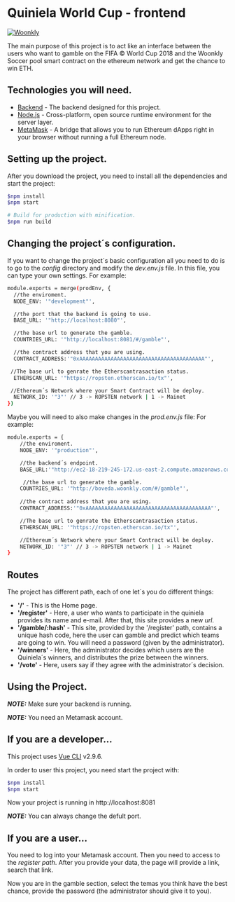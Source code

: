 # Quiniela World Cup - frontend
[![Woonkly](https://woonkly.com/img/powered_woonkly.png)](https://woonkly.com)

The main purpose of this project is to act like an interface between the users who want to gamble on the FIFA &copy; World Cup 2018 and the Woonkly Soccer pool smart contract on the ethereum network and get the chance to win ETH.

## Technologies you will need.
* [Backend](https://github.com/Woonkly/quiniela_backend) - The backend designed for this project.
* [Node.js](https://nodejs.org/en/) - Cross-platform, open source runtime environment for the server layer.
* [MetaMask](https://metamask.io/) - A bridge that allows you to run Ethereum dApps right in your browser without running a full Ethereum node.


## Setting up the project.
After you download the project, you need to install all the dependencies and start the project:
``` bash
$npm install
$npm start

# Build for production with minification.
$npm run build
```

## Changing the project´s configuration.
If you want to change the project´s basic configuration all you need to do is to go to the _config_ directory and modify the _dev.env.js_ file. In this file, you can type your own settings.
For example:
``` bash
module.exports = merge(prodEnv, {
  //the enviroment.
  NODE_ENV: '"development"',

  //the port that the backend is going to use.
  BASE_URL: '"http://localhost:8080"',

  //the base url to generate the gamble.
  COUNTRIES_URL: '"http://localhost:8081/#/gamble"',

  //the contract address that you are using.
  CONTRACT_ADDRESS:'"0xAAAAAAAAAAAAAAAAAAAAAAAAAAAAAAAAAAAAAAAA"',

 //The base url to genrate the Etherscantrasaction status.
  ETHERSCAN_URL: '"https://ropsten.etherscan.io/tx"',

 //Ethereum´s Network where your Smart Contract will be deploy.
  NETWORK_ID: '"3"' // 3 -> ROPSTEN network | 1 -> Mainet
})
```
Maybe you will need to also make changes in the _prod.env.js_ file:
For example:
```bash
module.exports = {
    //the enviroment.
    NODE_ENV: '"production"',

    //the backend´s endpoint.
    BASE_URL:'"http://ec2-18-219-245-172.us-east-2.compute.amazonaws.com"',

     //the base url to generate the gamble.
    COUNTRIES_URL: '"http://boveda.woonkly.com/#/gamble"',
    
    //the contract address that you are using.
    CONTRACT_ADDRESS:'"0xAAAAAAAAAAAAAAAAAAAAAAAAAAAAAAAAAAAAAAAA"',

    //The base url to genrate the Etherscantrasaction status.
    ETHERSCAN_URL: '"https://ropsten.etherscan.io/tx"',

    //Ethereum´s Network where your Smart Contract will be deploy.
    NETWORK_ID: '"3"' // 3 -> ROPSTEN network | 1 -> Mainet
}
```

## Routes
The project has different path, each of one let´s you do different things:

* **'/'** - This is the Home page.
* **'/register'** - Here, a user who wants to participate in the quiniela provides its name and e-mail. After that, this site provides a new _url_.
* **'/gamble/:hash'** - This site, provided by the '/register' path, contains a unique hash code, here the user can gamble and predict which teams are going to win. You will need a password (given by the administrator).
* **'/winners'** - Here, the administrator decides which users are the Quiniela´s winners, and distributes the prize between the winners.
* **'/vote'** - Here, users say if they agree with the administrator´s decision.

## Using the Project.
**_NOTE:_** Make sure your backend is running.

**_NOTE:_** You need an Metamask account.

## If you are a developer...

This project uses [Vue CLI](https://github.com/vuejs/vue-cli) v2.9.6.

In order to user this project, you need start the project with:
``` bash
$npm install
$npm start
```
Now your project is running in http://localhost:8081

**_NOTE:_** You can always change the defult port.

## If you are a user...

You need to log into your Metamask account. Then you need to access to the _register path_. After you provide your data, the page will provide a link, search that link.

Now you are in the gamble section, select the temas you think have the best chance, provide the password (the administrator should give it to you).
